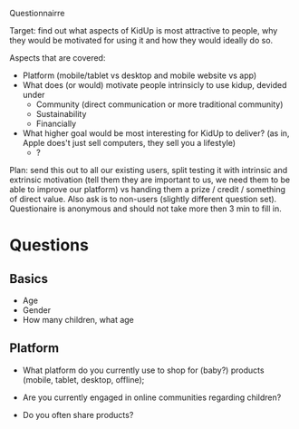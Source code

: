 Questionnairre

Target: find out what aspects of KidUp is most attractive to people, why they would be motivated for using it and how they would ideally do so.

Aspects that are covered:
- Platform (mobile/tablet vs desktop and mobile website vs app)
- What does (or would) motivate people intrinsicly to use kidup, devided under
	- Community (direct communication or more traditional community)
	- Sustainability
	- Financially
- What higher goal would be most interesting for KidUp to deliver? (as in, Apple does't just sell computers, they sell you a lifestyle)
	- ?

Plan: send this out to all our existing users, split testing it with intrinsic and extrinsic motivation (tell them they are important to us, we need them to be able to improve our platform) vs handing them a prize / credit / something of direct value. Also ask is to non-users (slightly different question set). Questionaire is anonymous and should not take more then 3 min to fill in.

# Questions
## Basics
- Age
- Gender
- How many children, what age

## Platform
- What platform do you currently use to shop for (baby?) products (mobile, tablet, desktop, offline);


- Are you currently engaged in online communities regarding children?
- Do you often share products?
